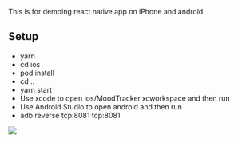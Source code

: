 This is for demoing react native app on iPhone and android 

## Setup
- yarn
- cd ios
- pod install
- cd ..
- yarn start
- Use xcode to open ios/MoodTracker.xcworkspace and then run
- Use Android Studio to open android and then run
- adb reverse tcp:8081 tcp:8081

![](docs/emojiPicker-demo.gif)
 
